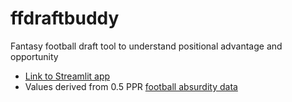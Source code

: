 # ffdraftbuddy
Fantasy football draft tool to understand positional advantage and opportunity

- [Link to Streamlit app](https://meuwevoxwjsugqncrdzzxi.streamlit.app/)
- Values derived from 0.5 PPR [football absurdity data](https://footballabsurdity.com/draft-sheet-form/?teams=10&bn=8&qb=1&rb=2&wr=2&te=1&qrwt=1&rwt=2&patd=4&rutd=6&retd=6&payd=0.04&ruyd=0.1&reyd=0.1&int=-1.0&rec=0.5&fum=-2.0)
